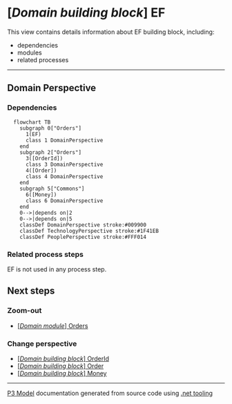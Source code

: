 ﻿
# [*Domain building block*] EF

This view contains details information about EF building block, including:
- dependencies
- modules
- related processes  

---



## Domain Perspective


### Dependencies

```mermaid
  flowchart TB
    subgraph 0["Orders"]
      1(EF)
      class 1 DomainPerspective
    end
    subgraph 2["Orders"]
      3([OrderId])
      class 3 DomainPerspective
      4([Order])
      class 4 DomainPerspective
    end
    subgraph 5["Commons"]
      6([Money])
      class 6 DomainPerspective
    end
    0-->|depends on|2
    0-->|depends on|5
    classDef DomainPerspective stroke:#009900
    classDef TechnologyPerspective stroke:#1F41EB
    classDef PeoplePerspective stroke:#FFF014
```

### Related process steps

EF is not used in any process step.  

## Next steps


### Zoom-out

- [[*Domain module*] Orders](../../../Modules/Sales/Orders/Orders.md)

### Change perspective

- [[*Domain building block*] OrderId](OrderId.md)
- [[*Domain building block*] Order](Order.md)
- [[*Domain building block*] Money](../Commons/Money.md)

---

[P3 Model](https://github.com/P3-model/P3-model) documentation generated from source code using [.net tooling](https://github.com/P3-model/P3-model-dotnet)